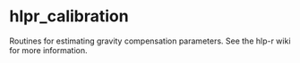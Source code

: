 # hlpr_calibration
Routines for estimating gravity compensation parameters.  See the hlp-r wiki for more information.
